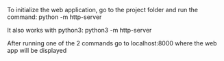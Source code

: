 To initialize the web application,
go to the project folder and run the command:
python -m http-server

It also works with python3:
python3 -m http-server

After running one of the 2 commands go to localhost:8000
where the web app will be displayed
